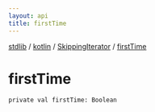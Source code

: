 ```yaml
---
layout: api
title: firstTime
---
```

[stdlib](../../index.html) / [kotlin](../index.html) / [SkippingIterator](index.html) / [firstTime](firstTime.html)

# firstTime

```
private val firstTime: Boolean
```
